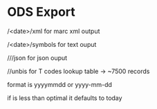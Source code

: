 # ODS Export

/\<date\>/xml for marc xml output
  
/\<date>/symbols for text ouput
  
//<date>/json for json ouput
  
//unbis for T codes lookup table -> ~7500 records
  
 <date> format is yyyymmdd or yyyy-mm-dd
  
 if <date> is less than optimal it defaults to today
